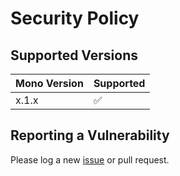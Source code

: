 # Security Policy

## Supported Versions

| Mono Version | Supported          |
| -------      | ------------------ |
| x.1.x        | :white_check_mark: |

## Reporting a Vulnerability

Please log a new [issue](https://github.com/PenguinOfWar/chip.ts/issues) or pull request.
